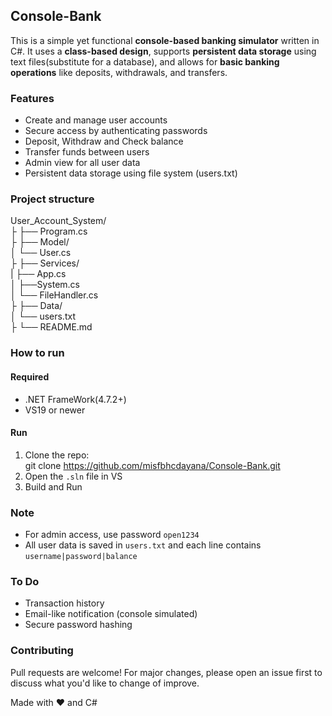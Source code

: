 ## Console-Bank
This is a simple yet functional **console-based banking simulator** written in C#. It uses a **class-based design**, supports **persistent data storage** using text files(substitute for a database), and allows for **basic banking operations** like deposits, withdrawals, and transfers.

### Features
- Create and manage user accounts
- Secure access by authenticating passwords 
- Deposit, Withdraw and Check balance
- Transfer funds between users
- Admin view for all user data
- Persistent data storage using file system (users.txt)

### Project structure
User_Account_System/<br>
├
├── Program.cs<br>
├
├── Model/<br>
│ └── User.cs<br>
├
├── Services/<br>
| ├── App.cs<br>
│ ├──System.cs<br>
│ └── FileHandler.cs<br>
├
├── Data/<br>
│ └── users.txt<br>
├
└── README.md<br>

### How to run
#### Required
- .NET FrameWork(4.7.2+)
- VS19 or newer
#### Run
1. Clone the repo:<br>
    git clone https://github.com/misfbhcdayana/Console-Bank.git
2. Open the `.sln` file in VS
3. Build and Run

### Note
- For admin access, use password `open1234`
- All user data is saved in `users.txt` and each line contains `username|password|balance`

### To Do
- Transaction history
- Email-like notification (console simulated)
- Secure password hashing

### Contributing
Pull requests are welcome! For major changes, please open an issue first to discuss what you'd like to change of improve.
<p style="align:center">Made with ❤️ and C#</p>